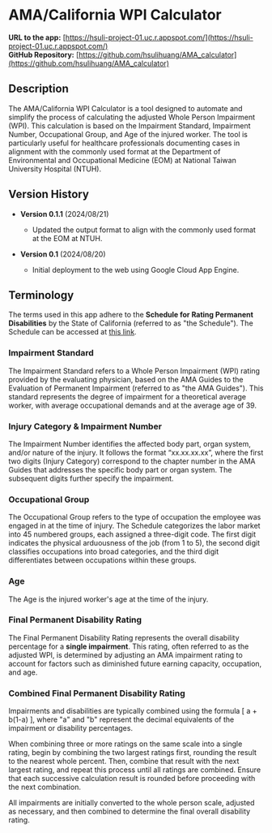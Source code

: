 # AMA/California WPI Calculator
**URL to the app:** [https://hsuli-project-01.uc.r.appspot.com/](https://hsuli-project-01.uc.r.appspot.com/)  
**GitHub Repository:** [https://github.com/hsulihuang/AMA_calculator](https://github.com/hsulihuang/AMA_calculator)

## Description
The AMA/California WPI Calculator is a tool designed to automate and simplify the process of calculating the adjusted Whole Person Impairment (WPI). This calculation is based on the Impairment Standard, Impairment Number, Occupational Group, and Age of the injured worker. The tool is particularly useful for healthcare professionals documenting cases in alignment with the commonly used format at the Department of Environmental and Occupational Medicine (EOM) at National Taiwan University Hospital (NTUH).

## Version History
- **Version 0.1.1** (2024/08/21)
  - Updated the output format to align with the commonly used format at the EOM at NTUH.

- **Version 0.1** (2024/08/20)
  - Initial deployment to the web using Google Cloud App Engine.

## Terminology
The terms used in this app adhere to the **Schedule for Rating Permanent Disabilities** by the State of California (referred to as "the Schedule"). The Schedule can be accessed at [this link](https://www.dir.ca.gov/dwc/pdr.pdf).

### Impairment Standard
The Impairment Standard refers to a Whole Person Impairment (WPI) rating provided by the evaluating physician, based on the AMA Guides to the Evaluation of Permanent Impairment (referred to as "the AMA Guides"). This standard represents the degree of impairment for a theoretical average worker, with average occupational demands and at the average age of 39.

### Injury Category & Impairment Number
The Impairment Number identifies the affected body part, organ system, and/or nature of the injury. It follows the format “xx.xx.xx.xx”, where the first two digits (Injury Category) correspond to the chapter number in the AMA Guides that addresses the specific body part or organ system. The subsequent digits further specify the impairment.

### Occupational Group
The Occupational Group refers to the type of occupation the employee was engaged in at the time of injury. The Schedule categorizes the labor market into 45 numbered groups, each assigned a three-digit code. The first digit indicates the physical arduousness of the job (from 1 to 5), the second digit classifies occupations into broad categories, and the third digit differentiates between occupations within these groups.

### Age
The Age is the injured worker's age at the time of the injury.

### Final Permanent Disability Rating
The Final Permanent Disability Rating represents the overall disability percentage for a **single impairment**. This rating, often referred to as the adjusted WPI, is determined by adjusting an AMA impairment rating to account for factors such as diminished future earning capacity, occupation, and age.

### Combined Final Permanent Disability Rating
Impairments and disabilities are typically combined using the formula \[ a + b(1-a) \], where "a" and "b" represent the decimal equivalents of the impairment or disability percentages.

When combining three or more ratings on the same scale into a single rating, begin by combining the two largest ratings first, rounding the result to the nearest whole percent. Then, combine that result with the next largest rating, and repeat this process until all ratings are combined. Ensure that each successive calculation result is rounded before proceeding with the next combination.

All impairments are initially converted to the whole person scale, adjusted as necessary, and then combined to determine the final overall disability rating.